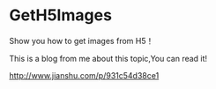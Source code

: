 # GetH5Images
Show you how to get images from H5！

This is a blog from me about this topic,You can read it!

http://www.jianshu.com/p/931c54d38ce1

